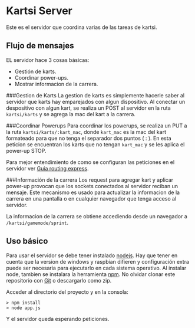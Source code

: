 Kartsi Server
=============
Este es el servidor que coordina varias de las tareas de kartsi.

Flujo de mensajes
-----------------
EL servidor hace 3 cosas básicas:
- Gestión de karts.
- Coordinar power-ups.
- Mostrar informacion de la carrera.

###Gestion de Karts
La gestion de karts es simplemente hacerle saber al servidor que karts hay emparejados con algun dispositivo. Al conectar un despositivo con algun kart, se realiza un POST al servidor en la ruta `kartsi/karts` y se agrega la mac del kart a la carrera.

###Coordinar Powerups
Para coordinar los powerups, se realiza un PUT a la ruta `kartsi/karts/:kart_mac`, donde `kart_mac` es la mac del kart formateado para que no tenga el separador dos puntos ( : ). En esta peticion se encuentran los karts que no tengan `kart_mac` y se les aplica el power-up STOP.

Para mejor entendimiento de como se configuran las peticiones en el servidor ver [Guia routing express](http://expressjs.com/guide/routing.html).

###Información de la carrera
Los request para agregar kart y aplicar power-up provocan que los sockets conectados al servidor reciban un mensaje. Este mecanismo es usado para actualizar la informacion de la carrera en una pantalla o en cualquier navegador que tenga acceso al servidor.


La informacion de la carrera se obtiene accediendo desde un navegador a `/kartsi/gamemode/sprint`.

Uso básico
----------
Para usar el servidor se debe tener instalado [nodejs](https://nodejs.org/). Hay que tener en cuenta que la version de windows y raspbian difieren y configuración extra puede ser necesaria para ejecutarlo en cada sistema operativo. Al instalar node, tambien se instalara la herramienta [npm](https://www.npmjs.com/).
No olvidar clonar este repositorio con [Git](http://git-scm.com/) o descargarlo como zip.

Acceder al directorio del proyecto y en la consola:
```
> npm install
> node app.js
```
Y el servidor queda esperando peticiones.